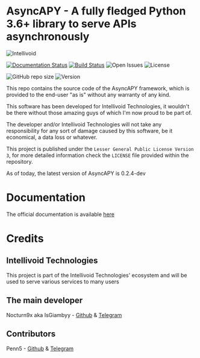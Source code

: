 # AsyncAPY - A fully fledged Python 3.6+ library to serve APIs asynchronously 

![Intellivoid](https://i.imgur.com/D7SOaJJ.png)

[![Documentation Status](https://readthedocs.org/projects/asyncapy/badge/?version=dev)](https://asyncapy.readthedocs.io/en/dev/?badge=dev) [![Build Status](https://travis-ci.com/intellivoid/AsyncAPY.svg?branch=dev)](https://travis-ci.com/intellivoid/AsyncAPY) ![Open Issues](https://img.shields.io/github/issues/intellivoid/AsyncAPY) ![License](https://img.shields.io/github/license/intellivoid/AsyncAPY)

![GitHub repo size](https://img.shields.io/github/repo-size/nocturn9x/AsyncAPY) ![Version](https://img.shields.io/badge/version-0.2.4--dev-blue)

This repo contains the source code of the AsyncAPY framework, which is provided to the end-user "as is" without any warranty of any kind. 

This software has been developed for Intellivoid Technologies, it wouldn't be there without those amazing guys of which I'm now proud to be part of.

The developer and/or Intellivoid Technologies will not take any responsibility for any sort of damage caused by this software, be it economical, a data loss or whatever. 

This project is published under the `Lesser General Public License Version 3`, for more detailed information check the `LICENSE` file provided within the repository. 

As of today, the latest version of AsyncAPY is 0.2.4-dev 

# Documentation

The official documentation is available [here](https://asyncapy.readthedocs.io/en/dev)


# Credits

## Intellivoid Technologies

This project is part of the Intellivoid Technologies' ecosystem and will be used to serve various services to many users

## The main developer

Nocturn9x aka IsGiambyy - [Github](https://github.com/nocturn9x) & [Telegram](https://t.me/isgiambyy)

## Contributors

Penn5 - [Github](https://github.com/penn5) & [Telegram](https://t.me/Hackintosh5)
